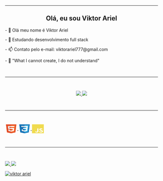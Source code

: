 <hr>
<h2 align="center">  Olá, eu sou Viktor Ariel</h2>
<p>- 👋 Olá meu nome é Viktor Ariel</p>
<p>- 🌱 Estudando desenvolvimento full stack</p>
<p>- 📫 Contato pelo e-mail: viktorariel777@gmail.com</p>
<p>- 🔎 "What I cannot create, I do not understand"</p>

<br><hr><br>

<div align="center">
  <a href="https://github.com/viktor-ariel">
  <img height="180em" src="https://github-readme-stats.vercel.app/api?username=viktor-ariel&show_icons=true&theme=merko&include_all_commits=true&count_private=true"/>
  <img height="180em" src="https://github-readme-stats.vercel.app/api/top-langs/?username=viktor-ariel&layout=compact&langs_count=7&theme=merko"/>
</div>
  
  <br><hr><br>
  
 <img align="center" alt="Rafa-HTML" height="30" width="40" src="https://raw.githubusercontent.com/devicons/devicon/master/icons/html5/html5-original.svg">
 <img align="center" alt="Rafa-CSS" height="30" width="40" src="https://raw.githubusercontent.com/devicons/devicon/master/icons/css3/css3-original.svg">
 <img align="center" alt="Rafa-Js" height="30" width="40" src="https://raw.githubusercontent.com/devicons/devicon/master/icons/javascript/javascript-plain.svg">
  
  <br><hr><br>
 
  <a href="https://linkedin.com/in/viktor-ariel-b20919233"><img src="https://img.shields.io/badge/LinkedIn-0077B5?style=for-the-badge&logo=linkedin&logoColor=white">
  <a href="mailto:viktorariel777@gmail.com"><img src="https://img.shields.io/badge/Gmail-D14836?style=for-the-badge&logo=gmail&logoColor=white">
    <div>
   <img aling="right" alt="viktor ariel" src="https://c.tenor.com/zWLzYDsUprAAAAAM/anime-boy.gif">
    </div>
 
<!--   <img align="right" alt="Rafa-pic" height="150" style="border-radius:50px;" src="colar o url da imagem depois"> -->
<!---
viktor-ariel/viktor-ariel is a ✨ special ✨ repository because its `README.md` (this file) appears on your GitHub profile.
You can click the Preview link to take a look at your changes.
dev icons com icone da linguagem
dev.to imagem para direcionar para outra página
--->
